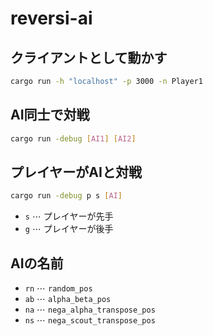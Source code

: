 # reversi-ai

## クライアントとして動かす
```sh
cargo run -h "localhost" -p 3000 -n Player1
```

## AI同士で対戦
```sh
cargo run -debug [AI1] [AI2]
```

## プレイヤーがAIと対戦
```sh
cargo run -debug p s [AI]
```
- `s` $\cdots$ プレイヤーが先手
- `g` $\cdots$ プレイヤーが後手

## AIの名前
- `rn` $\cdots$ `random_pos`
- `ab` $\cdots$ `alpha_beta_pos`
- `na` $\cdots$ `nega_alpha_transpose_pos`
- `ns` $\cdots$ `nega_scout_transpose_pos`
